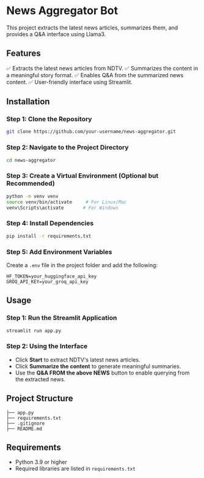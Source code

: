 # News Aggregator Bot

This project extracts the latest news articles, summarizes them, and provides a Q&A interface using Llama3.

## Features
✅ Extracts the latest news articles from NDTV.
✅ Summarizes the content in a meaningful story format.
✅ Enables Q&A from the summarized news content.
✅ User-friendly interface using Streamlit.

## Installation
### Step 1: Clone the Repository
```bash
git clone https://github.com/your-username/news-aggregator.git
```

### Step 2: Navigate to the Project Directory
```bash
cd news-aggregator
```

### Step 3: Create a Virtual Environment (Optional but Recommended)
```bash
python -m venv venv
source venv/bin/activate     # For Linux/Mac
venv\Scripts\activate       # For Windows
```

### Step 4: Install Dependencies
```bash
pip install -r requirements.txt
```

### Step 5: Add Environment Variables
Create a `.env` file in the project folder and add the following:
```
HF_TOKEN=your_huggingface_api_key
GROQ_API_KEY=your_groq_api_key
```

## Usage
### Step 1: Run the Streamlit Application
```bash
streamlit run app.py
```

### Step 2: Using the Interface
- Click **Start** to extract NDTV's latest news articles.
- Click **Summarize the content** to generate meaningful summaries.
- Use the **Q&A FROM the above NEWS** button to enable querying from the extracted news.

## Project Structure
```
├── app.py
├── requirements.txt
├── .gitignore
├── README.md
```

## Requirements
- Python 3.9 or higher
- Required libraries are listed in `requirements.txt`
